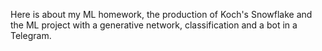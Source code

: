Here is about my ML homework, the production of Koch's Snowflake and the ML project with a generative network, classification and a bot in a Telegram.
